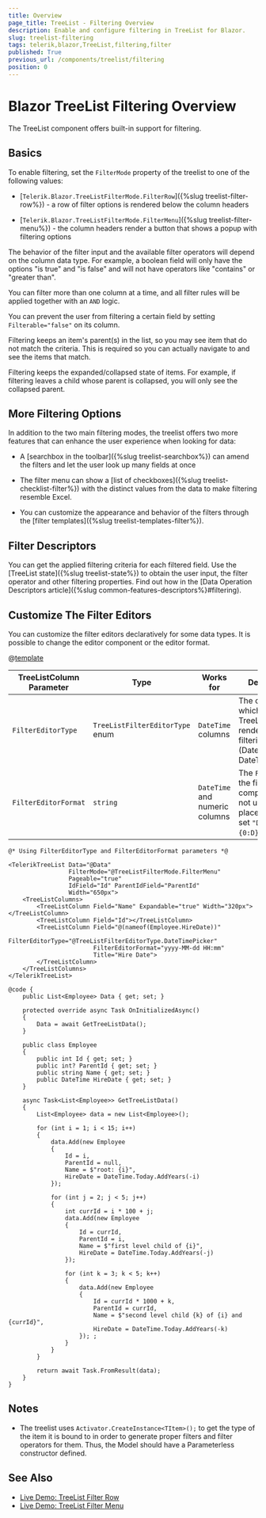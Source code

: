 ```yaml
---
title: Overview
page_title: TreeList - Filtering Overview
description: Enable and configure filtering in TreeList for Blazor.
slug: treelist-filtering
tags: telerik,blazor,TreeList,filtering,filter
published: True
previous_url: /components/treelist/filtering
position: 0
---
```


# Blazor TreeList Filtering Overview

The TreeList component offers built-in support for filtering.

## Basics

To enable filtering, set the `FilterMode` property of the treelist to one of the following values:

* [`Telerik.Blazor.TreeListFilterMode.FilterRow`]({%slug treelist-filter-row%}) - a row of filter options is rendered below the column headers

* [`Telerik.Blazor.TreeListFilterMode.FilterMenu`]({%slug treelist-filter-menu%}) - the column headers render a button that shows a popup with filtering options

The behavior of the filter input and the available filter operators will depend on the column data type. For example, a boolean field will only have the options "is true" and "is false" and will not have operators like "contains" or "greater than".

You can filter more than one column at a time, and all filter rules will be applied together with an `AND` logic.

You can prevent the user from filtering a certain field by setting `Filterable="false"` on its column.


Filtering keeps an item's parent(s) in the list, so you may see item that do not match the criteria. This is required so you can actually navigate to and see the items that match.

Filtering keeps the expanded/collapsed state of items. For example, if filtering leaves a child whose parent is collapsed, you will only see the collapsed parent.

## More Filtering Options

In addition to the two main filtering modes, the treelist offers two more features that can enhance the user experience when looking for data:

* A [searchbox in the toolbar]({%slug treelist-searchbox%}) can amend the filters and let the user look up many fields at once

* The filter menu can show a [list of checkboxes]({%slug treelist-checklist-filter%}) with the distinct values from the data to make filtering resemble Excel.

* You can customize the appearance and behavior of the filters through the [filter templates]({%slug treelist-templates-filter%}).

## Filter Descriptors

You can get the applied filtering criteria for each filtered field. Use the [TreeList state]({%slug treelist-state%}) to obtain the user input, the filter operator and other filtering properties. Find out how in the [Data Operation Descriptors article]({%slug common-features-descriptors%}#filtering).

## Customize The Filter Editors

You can customize the filter editors declaratively for some data types. It is possible to change the editor component or the editor format.

@[template](/_contentTemplates/common/parameters-table-styles.md#table-layout)

| TreeListColumn Parameter | Type | Works for | Description |
|---|---|---|---|
| `FilterEditorType` | `TreeListFilterEditorType` enum | `DateTime` columns | The component, which the TreeList will render for filtering (DatePicker or DateTimePicker). |
| `FilterEditorFormat` | `string` | `DateTime` and numeric columns | The `Format` of the filtering component. Do not use a placeholder (e.g. set `"D"`, not `"{0:D}"`). |

````CSHTML
@* Using FilterEditorType and FilterEditorFormat parameters *@

<TelerikTreeList Data="@Data" 
                 FilterMode="@TreeListFilterMode.FilterMenu"
                 Pageable="true" 
                 IdField="Id" ParentIdField="ParentId" 
                 Width="650px">
    <TreeListColumns>
        <TreeListColumn Field="Name" Expandable="true" Width="320px"></TreeListColumn>
        <TreeListColumn Field="Id"></TreeListColumn>
        <TreeListColumn Field="@(nameof(Employee.HireDate))"
                        FilterEditorType="@TreeListFilterEditorType.DateTimePicker"
                        FilterEditorFormat="yyyy-MM-dd HH:mm"
                        Title="Hire Date">
        </TreeListColumn>
    </TreeListColumns>
</TelerikTreeList>

@code {
    public List<Employee> Data { get; set; }

    protected override async Task OnInitializedAsync()
    {
        Data = await GetTreeListData();
    }

    public class Employee
    {
        public int Id { get; set; }
        public int? ParentId { get; set; }
        public string Name { get; set; }
        public DateTime HireDate { get; set; }
    }

    async Task<List<Employee>> GetTreeListData()
    {
        List<Employee> data = new List<Employee>();

        for (int i = 1; i < 15; i++)
        {
            data.Add(new Employee
            {
                Id = i,
                ParentId = null,
                Name = $"root: {i}",
                HireDate = DateTime.Today.AddYears(-i)
            });

            for (int j = 2; j < 5; j++)
            {
                int currId = i * 100 + j;
                data.Add(new Employee
                {
                    Id = currId,
                    ParentId = i,
                    Name = $"first level child of {i}",
                    HireDate = DateTime.Today.AddYears(-j)
                });

                for (int k = 3; k < 5; k++)
                {
                    data.Add(new Employee
                    {
                        Id = currId * 1000 + k,
                        ParentId = currId,
                        Name = $"second level child {k} of {i} and {currId}",
                        HireDate = DateTime.Today.AddYears(-k)
                    }); ;
                }
            }
        }

        return await Task.FromResult(data);
    }
}
````


## Notes

* The treelist uses `Activator.CreateInstance<TItem>();` to get the type of the item it is bound to in order to generate proper filters and filter operators for them. Thus, the Model should have a Parameterless constructor defined.

## See Also

  * [Live Demo: TreeList Filter Row](https://demos.telerik.com/blazor-ui/treelist/filter-row)
  * [Live Demo: TreeList Filter Menu](https://demos.telerik.com/blazor-ui/treelist/filter-menu)

